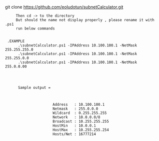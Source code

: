 git clone https://github.com/eoludotun/subnetCalculator.git
  
     
         Then cd -> to the directory
         But should the name not display properly , please rename it with .ps1
         run below commands 
         

     .EXAMPLE 
          .\subnetCalculator.ps1 -IPAddress 10.100.100.1 -NetMask 255.255.255.0 
          .\subnetCalculator.ps1 -IPAddress 10.100.100.1 -NetMask 255.255.0.0 
          .\subnetCalculator.ps1 -IPAddress 10.100.100.1 -NetMask 255.0.0.00
          
          
          
          
          Sample output =
          
          
                       
                          Address   : 10.100.100.1
                          Netmask   : 255.0.0.0
                          Wildcard  : 0.255.255.255
                          Network   : 10.0.0.0/8
                          Broadcast : 10.255.255.255
                          HostMin   : 10.0.0.1
                          HostMax   : 10.255.255.254
                          Hosts/Net : 16777214


